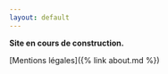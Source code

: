 ```yaml
---
layout: default
---
```


**Site en cours de construction.**

[Mentions légales]({% link about.md %})
